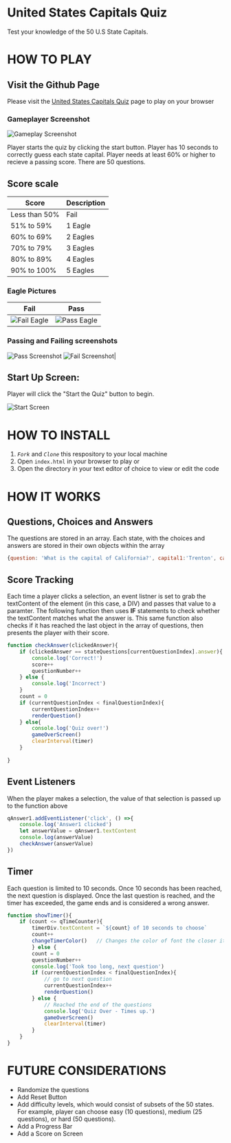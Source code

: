 # United States Capitals Quiz

Test your knowledge of the 50 U.S State Capitals.

# HOW TO PLAY
## Visit the Github Page
Please visit the [United States Capitals Quiz](https://mauricechevez.github.io/US-CAPITALS-QUIZ/) page to play on your browser

### Gameplayer Screenshot
![Gameplay Screenshot](img/Gameplay_Screenshot.png)

Player starts the quiz by clicking the start button. Player has 10 seconds to correctly guess each state capital. Player needs at least 60% or higher to recieve a passing score. There are 50 questions. 
## Score scale
| Score      | Description |
| ----------- | ----------- |
|Less than 50%    |     Fail   |
|51% to 59%       | 1 Eagle     |
|60% to 69%       | 2 Eagles    |
|70% to 79%       | 3 Eagles     |
|80% to 89%       | 4 Eagles     |
|90% to 100%       | 5 Eagles     |

### Eagle Pictures
| Fail | Pass |
| ----------- | ----------- |
| ![Fail Eagle](/img/Mighty_Eagle_sm.png)| ![Pass Eagle](/img/eagle-sm_md.png)| 

### Passing and Failing screenshots
 ![Pass Screenshot](/img/Pass_Screenshot.png) ![Fail Screenshot](/img/Fail_Screenshot.png)| 

## Start Up Screen:
Player will click the "Start the Quiz" button to begin.

![Start Screen](/img/Start-Screen.png)

# HOW TO INSTALL

1. *`Fork`* and *`Clone`* this respository to your local machine
2. Open `index.html` in your browser to play or 
3. Open the directory in your text editor of choice to view or edit the code

# HOW IT WORKS

## Questions, Choices and Answers
The questions are stored in an array. Each state, with the choices and answers are stored in their own objects within the array
```javascript
{question: 'What is the capital of California?', capital1:'Trenton', capital2:'Santa Fe',capital3:'Sacramento',answer:'Sacramento',}
```

## Score Tracking
Each time a player clicks a selection, an event listner is set to grab the textContent of the element (in this case, a DIV) and passes that value to a paramter. The following function then uses **IF** statements to check whether the textContent matches what the answer is. This same function also checks if it has reached the last object in the array of questions, then presents the player with their score.
```javascript
function checkAnswer(clickedAnswer){
    if (clickedAnswer == stateQuestions[currentQuestionIndex].answer){
        console.log('Correct!')
        score++
        questionNumber++
    } else {
        console.log('Incorrect')
    } 
    count = 0
    if (currentQuestionIndex < finalQuestionIndex){
        currentQuestionIndex++
        renderQuestion()
    } else{
        console.log('Quiz over!')
        gameOverScreen()
        clearInterval(timer)
    }
        
}
```
## Event Listeners
When the player makes a selection, the value of that selection is passed up to the function above
```javascript
qAnswer1.addEventListener('click', () =>{
    console.log('Answer1 clicked')
    let answerValue = qAnswer1.textContent
    console.log(answerValue)
    checkAnswer(answerValue)
})
```
## Timer
Each question is limited to 10 seconds. Once 10 seconds has been reached, the next question is displayed. Once the last question is reached, and the timer has exceeded, the game ends and is considered a wrong answer.
```javascript
function showTimer(){
    if (count <= qTimeCounter){
        timerDiv.textContent = `${count} of 10 seconds to choose`
        count++
        changeTimerColor()   // Changes the color of font the closer it gets to 10.
        } else {
        count = 0
        questionNumber++
        console.log('Took too long, next question')
        if (currentQuestionIndex < finalQuestionIndex){
            // go to next question
            currentQuestionIndex++
            renderQuestion()
        } else {
            // Reached the end of the questions
            console.log('Quiz Over - Times up.')
            gameOverScreen()
            clearInterval(timer)
        }
    }
}
```

# FUTURE CONSIDERATIONS
* Randomize the questions
* Add Reset Button
* Add difficulty levels, which would consist of subsets of the 50 states. For example, player can choose easy (10 questions), medium (25 questions), or hard (50 questions).
* Add a Progress Bar
* Add a Score on Screen
